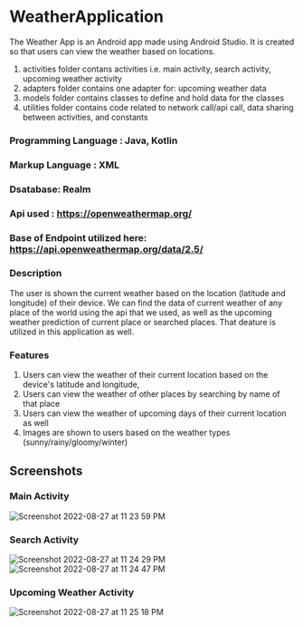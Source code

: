 # WeatherApplication


The Weather App is an Android app made using Android Studio. It is created so that users can view the weather based on locations.

1. activities folder contans activities i.e. main activity, search activity, upcoming weather activity
2. adapters folder contains one adapter for: upcoming weather data
3. models folder contains classes to define and hold data for the classes
4. utilities folder contains code related to network call/api call, data sharing between activities, and constants

### Programming Language : Java, Kotlin

### Markup Language : XML

### Dsatabase: Realm
 
### Api used : https://openweathermap.org/

### Base of Endpoint utilized here: https://api.openweathermap.org/data/2.5/

### Description

The user is shown the current weather based on the location (latitude and longitude) of their device. We can find the data of current weather of any place of the world
using the api that we used, as well as the upcoming weather prediction of current place or searched places. That deature is utilized in this application as well.

### Features

1. Users can view the weather of their current location based on the device's latitude and longitude,
2. Users can view the weather of other places by searching by name of that place
3. Users can view the weather of upcoming days of their current location as well
4. Images are shown to users based on the weather types (sunny/rainy/gloomy/winter)

## Screenshots

### Main Activity
![Screenshot 2022-08-27 at 11 23 59 PM](https://user-images.githubusercontent.com/31209824/187041229-a66a970e-e94f-4656-abca-ddcfc433ab65.png)

### Search Activity

![Screenshot 2022-08-27 at 11 24 29 PM](https://user-images.githubusercontent.com/31209824/187041235-984eaacd-f6b1-466c-a2e8-5696eed16520.png)
![Screenshot 2022-08-27 at 11 24 47 PM](https://user-images.githubusercontent.com/31209824/187041238-ce95f04c-ca04-4c62-b39b-b815f73aa833.png)

### Upcoming Weather Activity

![Screenshot 2022-08-27 at 11 25 18 PM](https://user-images.githubusercontent.com/31209824/187041250-0bf1ebe1-41fe-448e-8a00-97045e57a91b.png)
